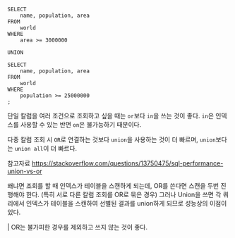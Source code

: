 ```aql
SELECT
    name, population, area
FROM
    world
WHERE
    area >= 3000000

UNION

SELECT
    name, population, area
FROM
    world
WHERE
    population >= 25000000
;
```
단일 칼럼을 여러 조건으로 조회하고 싶을 때는 `or`보다 `in`을 쓰는 것이 좋다. `in`은 인덱스를 사용할 수 있는 반면 `on`은 불가능하기 때문이다. 

다중 칼럼 조회 시 `OR`로 연결하는 것보다 `union`을 사용하는 것이 더 빠르며, `union`보다는 `union all`이 더 빠르다.

참고자료
https://stackoverflow.com/questions/13750475/sql-performance-union-vs-or

왜냐면 조회를 할 때 인덱스가 테이블을 스캔하게 되는데, OR를 쓴다면 스캔을 두번 진행해야 한다. (특히 서로 다른 칼럼 조회를 OR로 묶은 경우)
그러나 Union을 쓰면 각 쿼리에서 인덱스가 테이블을 스캔하여 선별된 결과를 union하게 되므로 성능상의 이점이 있다.

| OR는 불가피한 경우를 제외하고 쓰지 않는 것이 좋다.

